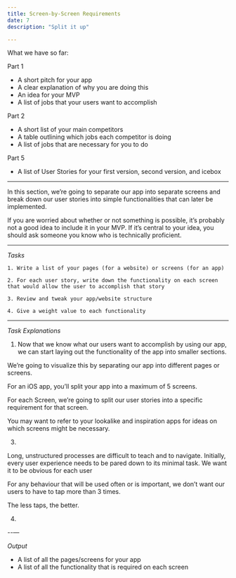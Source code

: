 ```yaml
---
title: Screen-by-Screen Requirements
date: 7
description: "Split it up"

---
```


What we have so far:  

Part 1
- A short pitch for your app
- A clear explanation of why you are doing this
- An idea for your MVP 
- A list of jobs that your users want to accomplish 

Part 2
- A short list of your main competitors 
- A table outlining which jobs each competitor is doing
- A list of jobs that are necessary for you to do

Part 5
- A list of User Stories for your first version, second version, and icebox 


---

In this section, we’re going to separate our app into separate screens and break down our user stories into simple functionalities that can later be implemented. 

If you are worried about whether or not something is possible, it’s probably not a good idea to include it in your MVP.  If it’s central to your idea, you should ask someone you know who is technically proficient.


---

*Tasks*

	1. Write a list of your pages (for a website) or screens (for an app)  

	2. For each user story, write down the functionality on each screen that would allow the user to accomplish that story
	
	3. Review and tweak your app/website structure 
 
	4. Give a weight value to each functionality 

---

*Task Explanations*
 
1. Now that we know what our users want to accomplish by using our app, we can start laying out the functionality of the app into smaller sections. 

We’re going to visualize this by separating our app into different pages or screens. 

For an iOS app, you’ll split your app into a maximum of 5 screens. 

For each Screen, we’re going to split our user stories into a specific requirement for that screen.   

You may want to refer to your lookalike and inspiration apps for ideas on which screens might be necessary. 


3. 
Long, unstructured processes are difficult to teach and to navigate. Initially, every user experience needs to be pared down to its minimal task. We want it to be obvious for each user

For any behaviour that will be used often or is important, we don’t want our users to have to tap more than 3 times.  

The less taps, the better. 


4. 

--—

*Output* 

- A list of all the pages/screens for your app
- A list of all the functionality that is required on each screen
